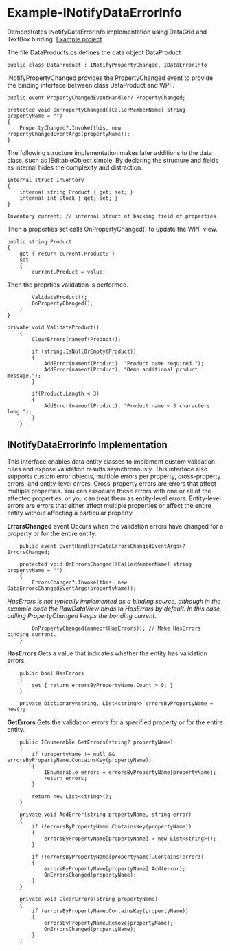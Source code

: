 # Example-INotifyDataErrorInfo
Demonstrates INotifyDataErrorInfo implementation using DataGrid and TextBox binding.
[Example project](https://github.com/Ray-Wynn/Example-INotifyDataErrorInfo)

The file DataProducts.cs defines the data object DataProduct

	public class DataProduct : INotifyPropertyChanged, IDataErrorInfo

INotifyPropertyChanged provides the PropertyChanged event to provide the binding interface between class DataProduct and WPF.
 

	public event PropertyChangedEventHandler? PropertyChanged;

	protected void OnPropertyChanged([CallerMemberName] string propertyName = "")
	{
	    PropertyChanged?.Invoke(this, new PropertyChangedEventArgs(propertyName));
	}

The following structure implementation makes later additions to the data class, such as IEditableObject simple.
By declaring the structure and fields as internal hides the complexity and distraction.

	internal struct Inventory
	{         
	    internal string Product { get; set; }
	    internal int Stock { get; set; }         
	}

	Inventory current; // internal struct of backing field of properties

Then a properties set calls OnPropertyChanged() to update the WPF view.

	public string Product
	{
	    get { return current.Product; }
	    set
	    {
		    current.Product = value;
		  
Then the proprties validation is performed.
		  
		    ValidateProduct();
		    OnPropertyChanged();                
	    }
	}
	
	private void ValidateProduct()
        {
            ClearErrors(nameof(Product));

            if (string.IsNullOrEmpty(Product))
            {
                AddError(nameof(Product), "Product name required.");               
                AddError(nameof(Product), "Demo additional product message.");
            }

            if(Product.Length < 3)
            {
                AddError(nameof(Product), "Product name < 3 characters long.");
            }
        }

## INotifyDataErrorInfo Implementation
This interface enables data entity classes to implement custom validation rules and expose validation results asynchronously.
This interface also supports custom error objects, multiple errors per property, cross-property errors, and entity-level errors. 
Cross-property errors are errors that affect multiple properties. 
You can associate these errors with one or all of the affected properties, or you can treat them as entity-level errors. 
Entity-level errors are errors that either affect multiple properties or affect the entire entity without affecting a particular property.

**ErrorsChanged** event Occurs when the validation errors have changed for a property or for the entire entity.
        
        public event EventHandler<DataErrorsChangedEventArgs>? ErrorsChanged;

        protected void OnErrorsChanged([CallerMemberName] string propertyName = "")
        {            
            ErrorsChanged?.Invoke(this, new DataErrorsChangedEventArgs(propertyName));

*HasErrors is not typically implemented as a binding source, although in the example code the RawDataView binds to HasErrors by default.
In this case, calling PropertyChanged keeps the bonding current.*

            OnPropertyChanged(nameof(HasErrors)); // Make HasErrors binding current.            
        }        
        
**HasErrors** Gets a value that indicates whether the entity has validation errors.

        public bool HasErrors
        {
            get { return errorsByPropertyName.Count > 0; }
        }

        private Dictionary<string, List<string>> errorsByPropertyName = new();  

**GetErrors** Gets the validation errors for a specified property or for the entire entity.

        public IEnumerable GetErrors(string? propertyName)
        {
            if (propertyName != null && errorsByPropertyName.ContainsKey(propertyName))
            {
                IEnumerable errors = errorsByPropertyName[propertyName];
                return errors;
            }

            return new List<string>();
        }

        private void AddError(string propertyName, string error)
        {
            if (!errorsByPropertyName.ContainsKey(propertyName))
            {
                errorsByPropertyName[propertyName] = new List<string>();
            }

            if (!errorsByPropertyName[propertyName].Contains(error))
            {
                errorsByPropertyName[propertyName].Add(error);
                OnErrorsChanged(propertyName);
            }
        }

        private void ClearErrors(string propertyName)
        {
            if (errorsByPropertyName.ContainsKey(propertyName))
            {
                errorsByPropertyName.Remove(propertyName);
                OnErrorsChanged(propertyName);
            }
        }
